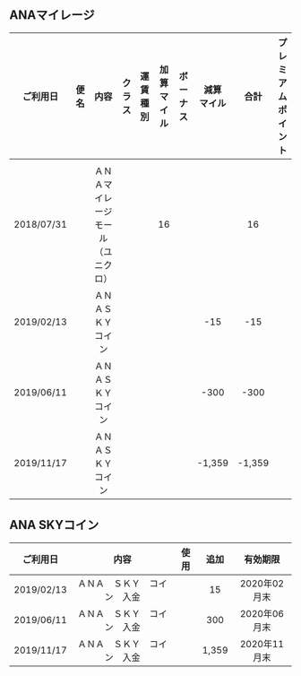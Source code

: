 ## ANAマイレージ

|ご利用日|便名|内容|クラス|運賃<br>種別|加算<br>マイル|ボーナス|減算<br>マイル|合計|プレミアム<br>ポイント|
|:-:|:-:|:-:|:-:|:-:|:-:|:-:|:-:|:-:|:-:|
|||||||||||
|2018/07/31||ＡＮＡマイレージモール（ユニクロ）|||16|||16||
|2019/02/13||ＡＮＡＳＫＹコイン|||||-15|-15||
|2019/06/11||ＡＮＡＳＫＹコイン|||||-300|-300||
|2019/11/17||ＡＮＡＳＫＹコイン|||||-1,359|-1,359||

## ANA SKYコイン

|ご利用日|内容|使用|追加|有効期限|
|:-:|:-:|:-:|:-:|:-:|
|2019/02/13|ＡＮＡ　ＳＫＹ　コイン　入金||15|2020年02月末|
|2019/06/11|ＡＮＡ　ＳＫＹ　コイン　入金||300|2020年06月末|
|2019/11/17|ＡＮＡ　ＳＫＹ　コイン　入金||1,359|2020年11月末|